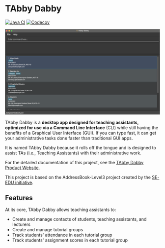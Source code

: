 # TAbby Dabby

[![Java CI](https://github.com/AY2425S2-CS2103T-T12-1/tp/actions/workflows/gradle.yml/badge.svg)](https://github.com/AY2425S2-CS2103T-T12-1/tp/actions/workflows/gradle.yml)
[![Codecov](https://app.codecov.io/gh/AY2425S2-CS2103T-T12-1/tp/config/badge)](https://app.codecov.io/gh/AY2425S2-CS2103T-T12-1/tp/config/badge)

![Ui](docs/images/Ui.png)

TAbby Dabby is a **desktop app designed for teaching assistants, optimized for use via a Command Line Interface** (CLI) while still having the benefits of a Graphical User Interface (GUI). If you can type fast, it can get your administrative tasks done faster than traditional GUI apps.

It is named TAbby Dabby because it rolls off the tongue and is designed to assist TAs (i.e., Teaching Assistants) with their administrative work.

For the detailed documentation of this project, see the [TAbby Dabby Product Website](https://ay2425s2-cs2103t-t12-1.github.io/).

This project is based on the AddressBook-Level3 project created by the [SE-EDU initiative](https://se-education.org).

## Features

At its core, TAbby Dabby allows teaching assistants to:

- Create and manage contacts of students, teaching assistants, and lecturers
- Create and manage tutorial groups
- Track students' attendance in each tutorial group
- Track students' assignment scores in each tutorial group
